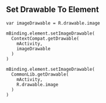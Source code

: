 ## Set Drawable To Element

```
var imageDrawable = R.drawable.image

mBinding.element.setImageDrawable(
  ContextCompat.getDrawable(
    mActivity,
    imageDrawable
  )
)
```

```
mBinding.element.setImageDrawable(
  CommonLib.getDrawable(
    mActivity, 
    R.drawable.image
  )
)
```
